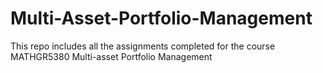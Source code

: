 # Multi-Asset-Portfolio-Management
This repo includes all the assignments completed for the course MATHGR5380 Multi-asset Portfolio Management
